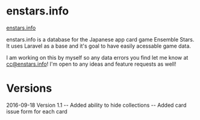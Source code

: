 # enstars.info

[enstars.info](http://enstars.info)

enstars.info is a database for the Japanese app card game Ensemble Stars. It uses Laravel as a base and it's goal to have easily acessable game data.


I am working on this by myself so any data errors you find let me know at cc@enstars.info! I'm open to any ideas and feature requests as well!

# Versions

2016-09-18 Version 1.1
--	Added ability to hide collections
--  Added card issue form for each card
